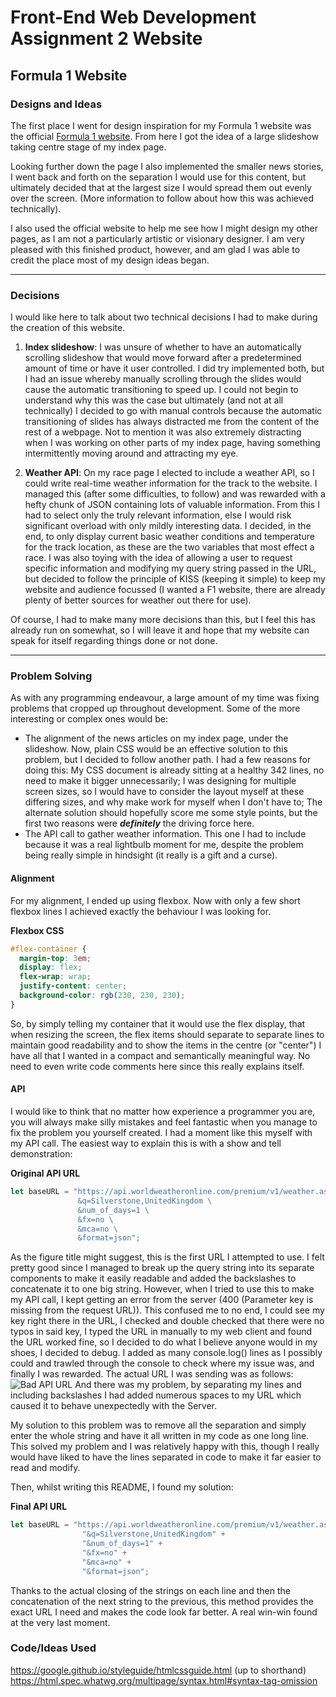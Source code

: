 # Front-End Web Development Assignment 2 Website
## Formula 1 Website

### Designs and Ideas
The first place I went for design inspiration for my Formula 1 website was the official [Formula 1 website](https://www.formula1.com/). From here I got the idea of a large slideshow taking centre stage of my index page.

Looking further down the page I also implemented the smaller news stories, I went back and forth on the separation I would use for this content, but ultimately decided that at the largest size I would spread them out evenly over the screen. (More information to follow about how this was achieved technically).

I also used the official website to help me see how I might design my other pages, as I am not a particularly artistic or visionary designer. I am very pleased with this finished product, however, and am glad I was able to credit the place most of my design ideas began.

---
### Decisions
I would like here to talk about two technical decisions I had to make during the creation of this website.

1. **Index slideshow**: I was unsure of whether to have an automatically scrolling slideshow that would move forward after a predetermined amount of time or have it user controlled. I did try implemented both, but I had an issue whereby manually scrolling through the slides would cause the automatic transitioning to speed up. I could not begin to understand why this was the case but ultimately (and not at all technically) I decided to go with manual controls because the automatic transitioning of slides has always distracted me from the content of the rest of a webpage. Not to mention it was also extremely distracting when I was working on other parts of my index page, having something intermittently moving around and attracting my eye.

2. **Weather API**: On my race page I elected to include a weather API, so I could write real-time weather information for the track to the website. I managed this (after some difficulties, to follow) and was rewarded with a hefty chunk of JSON containing lots of valuable information. From this I had to select only the truly relevant information, else I would risk significant overload with only mildly interesting data. I decided, in the end, to only display current basic weather conditions and temperature for the track location, as these are the two variables that most effect a race. I was also toying with the idea of allowing a user to request specific information and modifying my query string passed in the URL, but decided to follow the principle of KISS (keeping it simple) to keep my website and audience focussed (I wanted a F1 website, there are already plenty of better sources for weather out there for use).
 
Of course, I had to make many more decisions than this, but I feel this has already run on somewhat, so I will leave it and hope that my website can speak for itself regarding things done or not done.

---
### Problem Solving
As with any programming endeavour, a large amount of my time was fixing problems that cropped up throughout development. Some of the more interesting or complex ones would be:

* The alignment of the news articles on my index page, under the slideshow. Now, plain CSS would be an effective solution to this problem, but I decided to follow another path. I had a few reasons for doing this: My CSS document is already sitting at a healthy 342 lines, no need to make it bigger unnecessarily; I was designing for multiple screen sizes, so I would have to consider the layout myself at these differing sizes, and why make work for myself when I don't have to; The alternate solution should hopefully score me some style points, but the first two reasons were **_definitely_** the driving force here.
* The API call to gather weather information. This one I had to include because it was a real lightbulb moment for me, despite the problem being really simple in hindsight (it really is a gift and a curse).

#### Alignment
For my alignment, I ended up using flexbox. Now with only a few short flexbox lines I achieved exactly the behaviour I was looking for.

**Flexbox CSS**
```css
#flex-container {
  margin-top: 3em;
  display: flex;
  flex-wrap: wrap;
  justify-content: center;
  background-color: rgb(230, 230, 230);
}
```
So, by simply telling my container that it would use the flex display, that when resizing the screen, the flex items should separate to separate lines to maintain good readability and to show the items in the centre (or "center") I have all that I wanted in a compact and semantically meaningful way. No need to even write code comments here since this really explains itself.

#### API
I would like to think that no matter how experience a programmer you are, you will always make silly mistakes and feel fantastic when you manage to fix the problem you yourself created. I had a moment like this myself with my API call. The easiest way to explain this is with a show and tell demonstration:

**Original API URL**
```javascript
let baseURL = "https://api.worldweatheronline.com/premium/v1/weather.ashx?key=6e5bf6c426e3464d831142025172411 \
               &q=Silverstone,UnitedKingdom \
               &num_of_days=1 \
               &fx=no \
               &mca=no \
               &format=json";
```
As the figure title might suggest, this is the first URL I attempted to use. I felt pretty good since I managed to break up the query string into its separate components to make it easily readable and added the backslashes to concatenate it to one big string. However, when I tried to use this to make my API call, I kept getting an error from the server (400 (Parameter key is missing from the request URL)). This confused me to no end, I could see my key right there in the URL, I checked and double checked that there were no typos in said key, I typed the URL in manually to my web client and found the URL worked fine, so I decided to do what I believe anyone would in my shoes, I decided to debug. I added as many console.log() lines as I possibly could and trawled through the console to check where my issue was, and finally I was rewarded. The actual URL I was sending was as follows: ![Bad API URL](https://image.prntscr.com/image/tqk9BrZjQT263n4Nu55fzg.png)
And there was my problem, by separating my lines and including backslashes I had added numerous spaces to my URL which caused it to behave unexpectedly with the Server.

My solution to this problem was to remove all the separation and simply enter the whole string and have it all written in my code as one long line. This solved my problem and I was relatively happy with this, though I really would have liked to have the lines separated in code to make it far easier to read and modify.

Then, whilst writing this README, I found my solution:

**Final API URL**
```javascript
let baseURL = "https://api.worldweatheronline.com/premium/v1/weather.ashx?key=6e5bf6c426e3464d831142025172411" +
                "&q=Silverstone,UnitedKingdom" +
                "&num_of_days=1" +
                "&fx=no" +
                "&mca=no" +
                "&format=json";
```
Thanks to the actual closing of the strings on each line and then the concatenation of the next string to the previous, this method provides the exact URL I need and makes the code look far better. A real win-win found at the very last moment.

### Code/Ideas Used
https://google.github.io/styleguide/htmlcssguide.html (up to shorthand)
https://html.spec.whatwg.org/multipage/syntax.html#syntax-tag-omission
